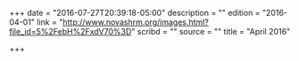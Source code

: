 +++
date = "2016-07-27T20:39:18-05:00"
description = ""
edition = "2016-04-01"
link = "http://www.novashrm.org/images.html?file_id=5%2FebH%2FxdV70%3D"
scribd = ""
source = ""
title = "April 2016"

+++

